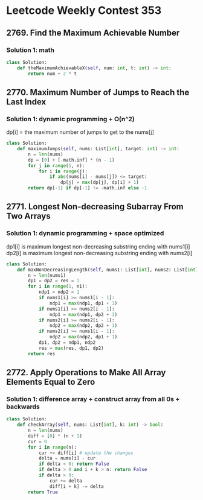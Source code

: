 # Leetcode Weekly Contest 353

## 2769. Find the Maximum Achievable Number

### Solution 1:  math

```py
class Solution:
    def theMaximumAchievableX(self, num: int, t: int) -> int:
        return num + 2 * t
```

## 2770. Maximum Number of Jumps to Reach the Last Index

### Solution 1:  dynamic programming + O(n^2)

dp[i] = the maximum number of jumps to get to the nums[j]

```py
class Solution:
    def maximumJumps(self, nums: List[int], target: int) -> int:
        n = len(nums)
        dp = [0] + [-math.inf] * (n - 1)
        for j in range(1, n):
            for i in range(j):
                if abs(nums[i] - nums[j]) <= target:
                    dp[j] = max(dp[j], dp[i] + 1)
        return dp[-1] if dp[-1] != -math.inf else -1
```

## 2771. Longest Non-decreasing Subarray From Two Arrays

### Solution 1:  dynamic programming + space optimized

dp1[i] is maximum longest non-decreasing substring ending with nums1[i]
dp2[i] is maximum longest non-decreasing substring ending with nums2[i]

```py
class Solution:
    def maxNonDecreasingLength(self, nums1: List[int], nums2: List[int]) -> int:
        n = len(nums1)
        dp1 = dp2 = res = 1
        for i in range(1, n1):
            ndp1 = ndp2 = 1
            if nums1[i] >= nums1[i - 1]:
                ndp1 = max(ndp1, dp1 + 1)
            if nums1[i] >= nums2[i - 1]:
                ndp1 = max(ndp1, dp2 + 1)
            if nums2[i] >= nums2[i - 1]:
                ndp2 = max(ndp2, dp2 + 1)
            if nums2[i] >= nums1[i - 1]:
                ndp2 = max(ndp2, dp1 + 1)
            dp1, dp2 = ndp1, ndp2
            res = max(res, dp1, dp2)
        return res
```

## 2772. Apply Operations to Make All Array Elements Equal to Zero

### Solution 1:  difference array + construct array from all 0s + backwards

```py
class Solution:
    def checkArray(self, nums: List[int], k: int) -> bool:
        n = len(nums)
        diff = [0] * (n + 1)
        cur = 0
        for i in range(n):
            cur += diff[i] # update the changes
            delta = nums[i] - cur
            if delta < 0: return False
            if delta > 0 and i + k > n: return False
            if delta > 0:
                cur += delta
                diff[i + k] -= delta
        return True
```